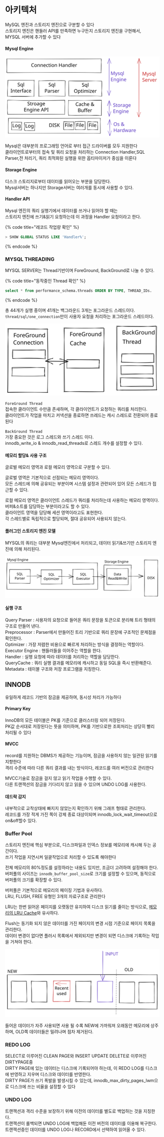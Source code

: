 # 아키텍처

MySQL 엔진과 스토리지 엔진으로 구분할 수 있다\
스토리지 엔진은 핸들러 API를 만족하면 누구든지 스토리지 엔진을 구현해서,\
MYSQL 서버에 추가할 수 있다

#### Mysql Engine

<img src="../../.gitbook/assets/file.drawing (1) (4).svg" alt="" class="gitbook-drawing">

Mysql은 대부분의 프로그래밍 언어로 부터 접근 드라이버를 모두 지원한다\
클라이언트로부터의 접속 및 쿼리 요청을 처리하는 Connection Handler,SQL Parser,전 처리기, 쿼리 최적화된 실행을 위한 옵티마이저가 중심을 이룬다

#### Storage Engine

디스크 스토리지로부터 데이터를 읽어오는 부분을 담당한다.\
Mysql서버는 하나지만 Storage서버는 여러개를 동시에 사용할 수 있다.

#### Handler API

Mysql 엔진의 쿼리 실행기에서 데이터를 쓰거나 읽어야 할 때는\
스토리지 엔진에 쓰기&읽기 요청하는데 이 과정을 Handler 요청이라고 한다.

{% code title="레코드 작업량 확인" %}
```sql
> SHOW GLOBAL STATUS LIKE 'Handler%';
```
{% endcode %}

### MYSQL THREADING

MYSQL SERVER는 Thread기반이며 ForeGround, BackGround로 나눌 수 있다.

{% code title="동작중인 Thread 확인" %}
```sql
select * from performance_schema.threads ORDER BY TYPE, THREAD_IDs.
```
{% endcode %}

총 44개가 실행 중이며 41개는 백그라운드 3개는 포그라운드 스레드이다.\
`thread/sql/one_connection`만이 사용자 요청을 처리하는 포그라운드 스레드이다.

<img src="../../.gitbook/assets/file.drawing.svg" alt="" class="gitbook-drawing">

`ForeGround Thread`\
접속한 클라이언트 수만큼 존새하며, 각 클라이언트가 요청하는 쿼리를 처리한다.\
클라이언트가 작업을 마치고 커넥션을 종료하면 쓰레드는 캐시 스레드로 전환되어 종료된다

`BackGround Thread`\
가장 중요한 것은 로그 스레드와 쓰기 스레드 이다. \
innodb\_write\_io & innodb\_read\_threads로 스레드 개수를 설정할 수 있다.

#### 메모리 할당& 사용 구조

글로벌 메모리 영역과 로컬 메모리 영역으로 구분할 수 있다.

글로벌 영역은 기본적으로 선점되는 메모리 영역이다.\
모든 스레드에 의해 공유되는 부분이며 시스템 설정과 관련되어 있어 모든 스레드가 접근할 수 있다.

로컬 메모리 영역은 클라이언트 스레드가 쿼리를 처리하는데 사용하는 메모리 영역이다.\
버퍼&소트를 담당하는 부분이라고도 할 수 있다.\
클라이언트 영역을 담당해 세션 영역이라고도 표현한다. \
각 스레드별로 독립적으로 할당되며, 절대 공유되어 사용되지 않는다.

#### 플러그인 스토리지 엔진 모델

MYSQL의 쿼리는 대부분 Mysql엔진에서 처리되고, 데이터 읽기&쓰기만 스토리지 엔진에 의해 처리된다.

<img src="../../.gitbook/assets/file.drawing (1).svg" alt=" " class="gitbook-drawing">

#### 실행 구조

Query Parser : 사용자의 요청으로 들어온 쿼리 문장을 토큰으로 분리해 트리 형태의 구조로 만들어 낸다.\
Preprocessor : Parser에서 만들어진 트리 기반으로 쿼리 문장에 구조적인 문제점을 확인한다.\
Optimizer : 가장 저렴한 비용으로 빠르게 처리하는 방식을 결정하는 역할이다.\
Executor Engine : 핸들러들을 이어주는 역할을 한다.\
Handler :  실행 요청에 따라 데이터를 처리하는 역할을 담당한다.\
QueryCache :  쿼리 실행 결과를 메모리에 캐시하고 동일 SQL을 즉시 반환해준다.\
Metadata : 테이블 구조와 저장 프로그램을 지칭한다.

## INNODB

유일하게 레코드 기반의 잠금을 제공하여, 동시성 처리가 가능하다

#### Primary Key

InnoDB의 모든 테이블은 PK를 기준으로 클러스터링 되어 저장된다.\
PK값 순서대로 저장된다는 뜻을 의미하며, PK를 기반으로한 조회처리는 상당히 빨리 처리될 수 있다

#### MVCC

record를 지원하는 DBMS가 제공하는 기능이며, 잠금을 사용하지 않는 일관된 읽기를 지향한다\
격리 수준에 따라 다른 쿼리 결과를 내는 방식이다, 레코드를 여러 버전으로 관리한다

MVCC기술로 잠금을 걸지 않고 읽기 작업을 수행할 수 있다.\
다른 트랜잭션의 잠금을 기다리지 않고 읽을 수 있으며 UNDO LOG를 사용한다.

#### 데드락 감지

내부적으로 교착상태에 빠지지 않았는지 확인하기 위해 그래프 형태로 관리한다.\
레코드를 가장 적게 가진 쪽이 강제 종료 대상이되며 innodb\_lock\_wait\_timeout으로 on\&off할수 있다.

### Buffer Pool

스토리지 엔진에 핵심 부분으로, 디스크파일과 인덱스 정보를 메모리에 캐시해 두는 공간이다.\
쓰기 작업을 지연시켜 일괄작업으로 처리할 수 있도록 해야한다

전체 메모리의 80%정도를 설정하라는 내용도 있지만, 조금더 고려하여 설정해야 한다.\
버퍼풀의 사이즈는 `innodb_buffer_pool_size`로 크기를 설정할 수 있으며, 동적으로 버퍼풀의 크기를 확장할 수 있다.

버퍼풀은 기본적으로 메모리의 페이징 기법과 유사하다.\
LRU, FLUSH, FREE 유형인 3개의 자료구조로 관리한다

LRU는 한번 읽어온 페이지를 오랫동안 유지하여 디스크 읽기를 줄이는 방식으로, [메모리의 LRU Cache](../undefined/undefined-7.md)와 유사하다.

Flush는 동기화 되지 않은 데이터를 가진 페이지의 변경 시점 기준으로 페이지 목록을 관리한다.\
데이터 변경이 없다면 플러시 목록에서 제외되지만 변경이 되면 디스크에 기록하는 작업을 거쳐야 한다.

<img src="../../.gitbook/assets/file.drawing (9).svg" alt="" class="gitbook-drawing">

들어온 데이터가 자주 사용되면 사용 될 수록 NEW에 가까워져 오래동안 메모리에 상주하며, OLD쪽 데이터들은 밀려나며 점차 제거된다.

### REDO LOG

SELECT로 이루어진 CLEAN PAGE와 INSERT UPDATE DELETE로 이루어진 DIRTYPAGE중\
DIRTY PAGE에 있는 데이터는 디스크에 기록되어야 하는데, 이 REDO LOG를 디스크에 반영하고 지우며 디스크와 데이터를 반영한다.\
DIRTY PAGE가 쓰기 폭발을 발생시킬 수 있는데, innodb\_max\_dirty\_pages\_lwm으로 디스크에 쓰는 비율을 설정할 수 있다

### UNDO LOG

트랜잭션과 격리 수준을 보장하기 위해 이전의 데이터를 별도로 백업하는 것을 지칭한다.\
트랜잭션이 롤백되면 UNDO LOG에 백업해둔 이전 버전의 데이터를 이용해 복구한다.\
트랜잭션중인 데이터를 UNDO LOG나 RECORD에서 선택하여 읽어올 수 있다.

&#x20;                  &#x20;
